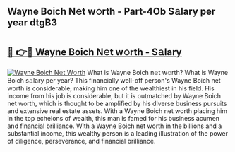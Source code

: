 ## Wayne Boich N𝚎t w𝚘rth - Part-4Ob S𝚊lary per year dtgB3

# <h2><a href="http://gc00rke.nevu.top/?p=Wayne+Boich">🔗 👉🔴 Wayne Boich N𝚎t w𝚘rth - S𝚊lary</a></h2>

[![Wayne Boich N𝚎t W𝚘rth](https://i.imgur.com/EBH3L9S.jpeg)](http://gc00rke.nevu.top/?p=Wayne+Boich)
What is Wayne Boich n𝚎t w𝚘rth? What is Wayne Boich s𝚊lary per year?
This financially well-off person's Wayne Boich net worth is considerable, making him one of the wealthiest in his field. His income from his job is considerable, but it is outmatched by Wayne Boich net worth, which is thought to be amplified by his diverse business pursuits and extensive real estate assets. With a Wayne Boich net worth placing him in the top echelons of wealth, this man is famed for his business acumen and financial brilliance. With a Wayne Boich net worth in the billions and a substantial income, this wealthy person is a leading illustration of the power of diligence, perseverance, and financial brilliance.
